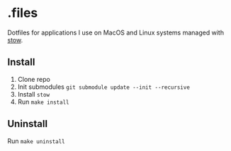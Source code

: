 # .files

Dotfiles for applications I use on MacOS and Linux systems managed with [stow](https://www.gnu.org/software/stow/).

## Install

1. Clone repo
2. Init submodules `git submodule update --init --recursive`
3. Install `stow`
4. Run `make install`

## Uninstall

Run `make uninstall`
